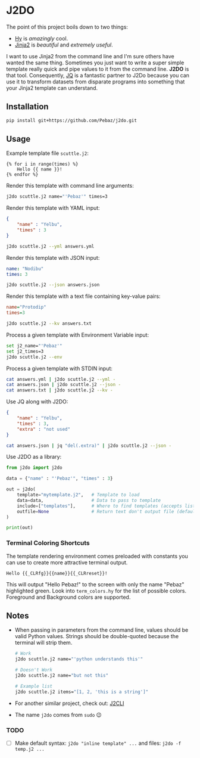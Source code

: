 # J2DO

The point of this project boils down to two things:

* [Hy](http://docs.hylang.org/en/stable/) is *amazingly* cool.
* [Jinja2](<http://jinja.pocoo.org/>) is *beautiful* and *extremely useful*.

I want to use Jinja2 from the command line and I'm sure others have wanted the same thing.  Sometimes you just want to write a super simple template really quick and pipe values to it from the command line.  **J2DO** is that tool.  Consequently, [JQ](<https://stedolan.github.io/jq/>) is a fantastic partner to J2Do because you can use it to transform datasets from disparate programs into something that your Jinja2 template can understand.

## Installation

```bash
pip install git+https://github.com/Pebaz/j2do.git
```

## Usage

Example template file `scuttle.j2`:

```jinja2
{% for i in range(times) %}
	Hello {{ name }}!
{% endfor %}
```

Render this template with command line arguments:

```bash
j2do scuttle.j2 name="'Pebaz'" times=3
```

Render this template with YAML input:

```json
{
	"name" : "Yelbu",
	"times" : 3
}
```

```sh
j2do scuttle.j2 --yml answers.yml
```

Render this template with JSON input:

```yaml
name: "Nodibu"
times: 3
```

```sh
j2do scuttle.j2 --json answers.json
```

Render this template with a text file containing key-value pairs:

```ini
name="Protodip"
times=3
```

```bash
j2do scuttle.j2 --kv answers.txt
```

Process a given template with Environment Variable input:

```sh
set j2_name="'Pebaz'"
set j2_times=3
j2do scuttle.j2 --env
```

Process a given template with STDIN input:

```bash
cat answers.yml | j2do scuttle.j2 --yml -
cat answers.json | j2do scuttle.j2 --json -
cat answers.txt | j2do scuttle.j2 --kv -
```

Use JQ along with J2DO:

```json
{
	"name" : "Yelbu",
	"times" : 3,
	"extra" : "not used"
}
```

```bash
cat answers.json | jq "del(.extra)" | j2do scuttle.j2 --json -
```

Use J2DO as a library:

```python
from j2do import j2do

data = {"name" : "'Pebaz'", "times" : 3}

out = j2do(
    template="mytemplate.j2",	# Template to load
    data=data,                  # Data to pass to template
    include=["templates"],		# Where to find templates (accepts list)
	outfile=None 				# Return text don't output file (defaults to None)
)

print(out)
```

### Terminal Coloring Shortcuts

The template rendering environment comes preloaded with constants you can use to create more attractive terminal output.

```jinja2
Hello {{_CLRfg}}{{name}}{{_CLRreset}}!
```

This will output "Hello Pebaz!" to the screen with only the name "Pebaz" highlighted green.  Look into `term_colors.hy` for the list of possible colors.  Foreground and Background colors are supported.

## Notes

* When passing in parameters from the command line, values should be valid Python values.  Strings should be double-quoted because the terminal will strip them.

  ```bash
  # Work
  j2do scuttle.j2 name="'python understands this'"
  
  # Doesn't Work
  j2do scuttle.j2 name="but not this"
  
  # Example list
  j2do scuttle.j2 items="[1, 2, 'this is a string']"
  ```

* For another similar project, check out:  [J2CLI](https://github.com/kolypto/j2cli)

* The name `j2do` comes from `sudo` 😉

### TODO

- [ ] Make default syntax: `j2do "inline template" ...` and files: `j2do -f temp.j2 ...`